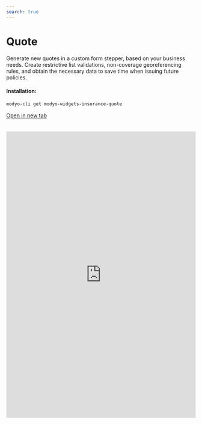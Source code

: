 ```yaml
---
search: true
---
```


# Quote

Generate new quotes in a custom form stepper, based on your business needs. Create restrictive list validations, non-coverage georeferencing rules, and obtain the necessary data to save time when issuing future policies.

#### Installation:

```bash
modyo-cli get modyo-widgets-insurance-quote
```

[Open in new tab](https://widgets.modyo.com/insurance/broker/quote)

<iframe id="widgetFrame" src="https://widgets.modyo.com/insurance/broker/quote" width="100%" frameBorder="0" style="min-height:762px;overflow:auto;margin-top:20px;"/>

| Feature                  | Description                                                                                                                                                                              |
|--------------------------------|------------------------------------------------------------------------------------------------------------------------------------------------------------------------------------------|
| Stepper                        | Customize the desired steps based on user milestones in the quote process in a fast, organized way.                                                                                                        |
| Form customization | Configure form fields and required data for a quote. Save information for each product and facilitate the creation of new quotes.                              |
| Validations                   | Integrate restrictive lists and georeferencing in the data validation to limit risks according to business interests.                                                                 |
| Accident rate                 | Generates claim validations and digitally optimize processes for your quotes, reducing manual input or additional complexities.                                           |
| Summary                        | Presents a quote summary before generating it to validate coverages, deductibles and allows you to modify commission percentages for your agents. |
| Document downloads         | Allows you to download current quote documents, send them via email and configure options based on agent needs.              |
